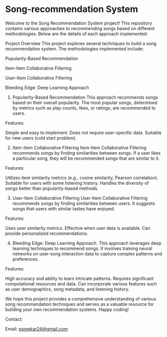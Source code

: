 # Song-recommendation System
Welcome to the Song Recommendation System project! This repository contains various approaches to recommending songs based on different methodologies. Below are the details of each approach implemented:

Project Overview
This project explores several techniques to build a song recommendation system. The methodologies implemented include:

Popularity-Based Recommendation

Item-Item Collaborative Filtering

User-Item Collaborative Filtering

Bleeding Edge: Deep Learning Approach


1. Popularity-Based Recommendation
This approach recommends songs based on their overall popularity. The most popular songs, determined by metrics such as play counts, likes, or ratings, are recommended to users.

Features:

Simple and easy to implement.
Does not require user-specific data.
Suitable for new users (cold start problem).


2. Item-Item Collaborative Filtering
Item-Item Collaborative Filtering recommends songs by finding similarities between songs. If a user likes a particular song, they will be recommended songs that are similar to it.

Features:

Utilizes item similarity metrics (e.g., cosine similarity, Pearson correlation).
Suitable for users with some listening history.
Handles the diversity of songs better than popularity-based methods.


3. User-Item Collaborative Filtering
User-Item Collaborative Filtering recommends songs by finding similarities between users. It suggests songs that users with similar tastes have enjoyed.

Features:

Uses user similarity metrics.
Effective when user data is available.
Can provide personalized recommendations.


4. Bleeding Edge: Deep Learning Approach.
This approach leverages deep learning techniques to recommend songs. It involves training neural networks on user-song interaction data to capture complex patterns and preferences.

Features:

High accuracy and ability to learn intricate patterns.
Requires significant computational resources and data.
Can incorporate various features such as user demographics, song metadata, and listening history.


We hope this project provides a comprehensive understanding of various song recommendation techniques and serves as a valuable resource for building your own recommendation systems. Happy coding!

Contact:

Email: psreekar24@gmail.com
